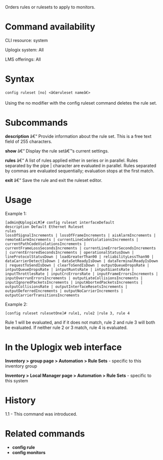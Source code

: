 <!-- 5.4 -->

Orders rules or rulesets to apply to monitors.

# Command availability 

CLI resource: system

Uplogix system: All

LMS offerings: All

# Syntax 

```
config ruleset [no] <â€œruleset nameâ€>
```

Using the no modifier with the config ruleset command deletes the rule set.

# Subcommands 

**description** â€“ Provide information about the rule set. This is a free text field of 255 characters.

**show** â€“ Display the rule setâ€™s current settings.

**rules** â€“ A list of rules applied either in series or in parallel. Rules separated by the pipe | character are evaluated in parallel. Rules separated by commas are evaluated sequentially; evaluation stops at the first match.

**exit** â€“ Save the rule and exit the ruleset editor.

# Usage 

Example 1:

```
[admin@UplogixLM]# config ruleset interfaceDefault
description Default Ethernet Ruleset
rules
lossOfSignalIncrements | lossOfFrameIncrements | aisAlarmIncrements | remoteAlarmIncrements | currentLineCodeViolationsIncrements | currentPathCodeViolationsIncrements | currentFrameLossSecondsIncrements | currentLineErrorSecondsIncrements | currentErroredSecondsIncrements | operationalStatusDown | lineProtocolStatusDown | loadGreaterThan90 | reliabilityLessThan90 | dataCarrierDetectIsDown | dataSetReadyIsDown | dataTerminalReadyIsDown | requestToSendIsDown | clearToSendIsDown | outputQueueDropsRate | intputQueueDropsRate | intputRuntsRate | intputGiantsRate | inputThrottlesRate | inputCrcErrorsRate | inputFrameErrorsIncrements | inputOverrunErrorsIncrements | outputLateCollisionsIncrements | inputIgnoredPacketsIncrements | inputAbortedPacketsIncrements | outputCollisionsRate | outputInterfaceResetsIncrements | outputDeferredIncrements | outputNoCarrierIncrements | outputCarrierTransitionsIncrements
```
Example 2:

```
[config ruleset rulesetOne]# rule1, rule2 |rule 3, rule 4
```

Rule 1 will be evaluated, and if it does not match, rule 2 and rule 3 will both be evaluated. If neither rule 2 or 3 match, rule 4 is evaluated.

# In the Uplogix web interface

**Inventory > group page > Automation > Rule Sets** - specific to this inventory group

**Inventory > Local Manager page > Automation > Rule Sets** - specific to this system

# History 

1.1 - This command was introduced.

# Related commands 

- **config rule**
- **config monitors** 

